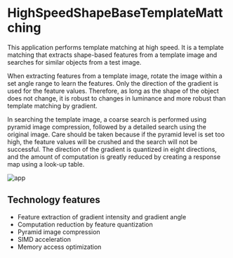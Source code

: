 # HighSpeedShapeBaseTemplateMattching

This application performs template matching at high speed. It is a template matching that extracts shape-based features from a template image and searches for similar objects from a test image.
 
When extracting features from a template image, rotate the image within a set angle range to learn the features. Only the direction of the gradient is used for the feature values. Therefore, as long as the shape of the object does not change, it is robust to changes in luminance and more robust than template matching by gradient.

In searching the template image, a coarse search is performed using pyramid image compression, followed by a detailed search using the original image. Care should be taken because if the pyramid level is set too high, the feature values will be crushed and the search will not be successful. The direction of the gradient is quantized in eight directions, and the amount of computation is greatly reduced by creating a response map using a look-up table.

![app](https://github.com/user-attachments/assets/2f7d8703-2a8e-4a01-841e-dbbe6818c81c)


## Technology features
* Feature extraction of gradient intensity and gradient angle
* Computation reduction by feature quantization
* Pyramid image compression
* SIMD acceleration
* Memory access optimization
